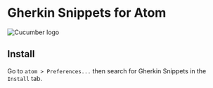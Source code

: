 # Gherkin Snippets for Atom

![Cucumber logo](https://cucumber.io/images/cucumber-logo.svg)

## Install
Go to `atom > Preferences...` then search for Gherkin Snippets in the `Install` tab.
